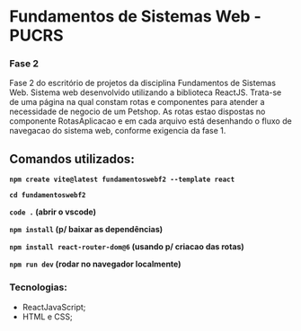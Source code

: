 # Fundamentos de Sistemas Web - PUCRS
### Fase 2
Fase 2 do escritório de projetos da disciplina Fundamentos de Sistemas Web. Sistema web desenvolvido utilizando a biblioteca ReactJS. Trata-se de uma página na qual constam rotas e componentes para atender a necessidade de negocio de um Petshop. As rotas estao dispostas no componente RotasAplicacao e em cada arquivo está desenhando o fluxo de navegacao do sistema web, conforme exigencia da fase 1.


## Comandos utilizados:

****`npm create vite@latest fundamentoswebf2 --template react`**** 

****`cd fundamentoswebf2`**** 

**`code .` (abrir o vscode)**

**`npm install` (p/ baixar as dependências)**

**`npm install react-router-dom@6` (usando p/ criacao das rotas)**

**`npm run dev`  (rodar no navegador localmente)**


### Tecnologias:
- ReactJavaScript;
- HTML e CSS;
